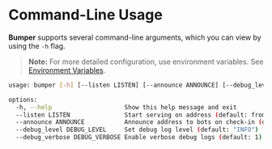 # Command-Line Usage

**Bumper** supports several command-line arguments, which you can view by using the `-h` flag.

> **Note:** For more detailed configuration, use environment variables. See [Environment Variables](../infos/Env_Var.md).

```sh
usage: bumper [-h] [--listen LISTEN] [--announce ANNOUNCE] [--debug_level DEBUG_LEVEL] [--debug_verbose DEBUG_VERBOSE]

options:
  -h, --help                    Show this help message and exit
  --listen LISTEN               Start serving on address (default: from socket)
  --announce ANNOUNCE           Announce address to bots on check-in (default: from --listen)
  --debug_level DEBUG_LEVEL     Set debug log level (default: "INFO")
  --debug_verbose DEBUG_VERBOSE Enable verbose debug logs (default: 1)
```

